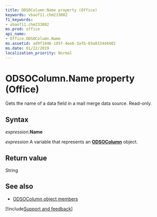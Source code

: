 ```yaml
---
title: ODSOColumn.Name property (Office)
keywords: vbaof11.chm233002
f1_keywords:
- vbaof11.chm233002
ms.prod: office
api_name:
- Office.ODSOColumn.Name
ms.assetid: ad9f1846-185f-4ee6-3afb-03a8334d4482
ms.date: 01/22/2019
localization_priority: Normal
---
```



# ODSOColumn.Name property (Office)

Gets the name of a data field in a mail merge data source. Read-only.


## Syntax

_expression_.**Name**

_expression_ A variable that represents an **[ODSOColumn](Office.ODSOColumn.md)** object.


## Return value

String


## See also

- [ODSOColumn object members](overview/Library-Reference/odsocolumn-members-office.md)



[!include[Support and feedback](~/includes/feedback-boilerplate.md)]

